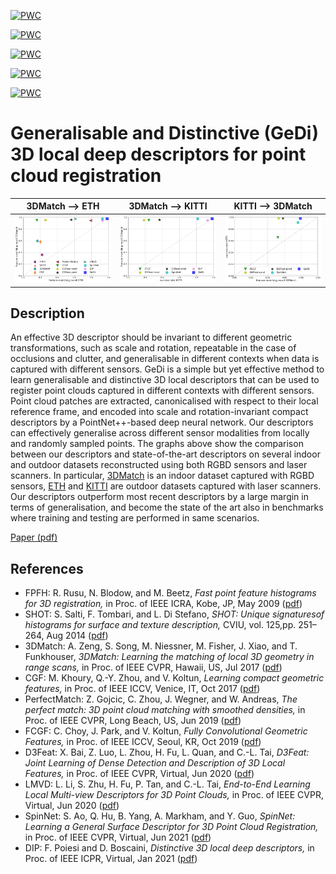 [![PWC](https://img.shields.io/endpoint.svg?url=https://paperswithcode.com/badge/generalisable-and-distinctive-3d-local-deep/point-cloud-registration-on-3dmatch-benchmark)](https://paperswithcode.com/sota/point-cloud-registration-on-3dmatch-benchmark?p=generalisable-and-distinctive-3d-local-deep)

[![PWC](https://img.shields.io/endpoint.svg?url=https://paperswithcode.com/badge/generalisable-and-distinctive-3d-local-deep/point-cloud-registration-on-3dmatch-trained)](https://paperswithcode.com/sota/point-cloud-registration-on-3dmatch-trained?p=generalisable-and-distinctive-3d-local-deep)

[![PWC](https://img.shields.io/endpoint.svg?url=https://paperswithcode.com/badge/generalisable-and-distinctive-3d-local-deep/point-cloud-registration-on-eth-trained-on)](https://paperswithcode.com/sota/point-cloud-registration-on-eth-trained-on?p=generalisable-and-distinctive-3d-local-deep)

[![PWC](https://img.shields.io/endpoint.svg?url=https://paperswithcode.com/badge/generalisable-and-distinctive-3d-local-deep/point-cloud-registration-on-kitti)](https://paperswithcode.com/sota/point-cloud-registration-on-kitti?p=generalisable-and-distinctive-3d-local-deep)

[![PWC](https://img.shields.io/endpoint.svg?url=https://paperswithcode.com/badge/generalisable-and-distinctive-3d-local-deep/point-cloud-registration-on-kitti-trained-on)](https://paperswithcode.com/sota/point-cloud-registration-on-kitti-trained-on?p=generalisable-and-distinctive-3d-local-deep)



# Generalisable and Distinctive (GeDi) 3D local deep descriptors for point cloud registration

| 3DMatch ⟶ ETH        | 3DMatch ⟶ KITTI           | KITTI ⟶ 3DMatch
|:---------------------------:|:---------------------------:|:---------------------------:|
| ![](assets/3dm_eth.png) | ![](assets/3dm_kitti.png) | ![](assets/kitti_3dm.png) |

## Description

An effective 3D descriptor should be invariant to different geometric transformations, such as scale and rotation, repeatable in the case of occlusions and clutter, and generalisable in different contexts when data is captured with different sensors.
GeDi is a simple but yet effective method to learn generalisable and distinctive 3D local descriptors that can be used to register point clouds captured in different contexts with different sensors.
Point cloud patches are extracted, canonicalised with respect to their local reference frame, and encoded into scale and rotation-invariant compact descriptors by a PointNet++-based deep neural network.
Our descriptors can effectively generalise across different sensor modalities from locally and randomly sampled points.
The graphs above show the comparison between our descriptors and state-of-the-art descriptors on several indoor and outdoor datasets reconstructed using both RGBD sensors and laser scanners.
In particular, [3DMatch](https://3dmatch.cs.princeton.edu/) is an indoor dataset captured with RGBD sensors, [ETH](https://projects.asl.ethz.ch/datasets/doku.php?id=laserregistration:laserregistration) and [KITTI](http://www.cvlibs.net/datasets/kitti/eval_odometry.php) are outdoor datasets captured with laser scanners.
Our descriptors outperform most recent descriptors by a large margin in terms of generalisation, and become the state of the art also in benchmarks where training and testing are performed in same scenarios.

[Paper (pdf)](https://arxiv.org/pdf/2105.10382.pdf)


## References

- FPFH: R. Rusu, N. Blodow, and M. Beetz, *Fast point feature histograms for 3D registration,* in Proc. of IEEE ICRA, Kobe, JP, May 2009 ([pdf](https://www.cvl.iis.u-tokyo.ac.jp/class2017/2017w/papers/5.3DdataProcessing/Rusu_FPFH_ICRA2009.pdf))
- SHOT: S. Salti, F. Tombari, and L. Di Stefano, *SHOT: Unique signaturesof histograms for surface and texture description,* CVIU, vol. 125,pp. 251–264, Aug 2014 ([pdf](https://d1wqtxts1xzle7.cloudfront.net/42972440/SHOT_Unique_Signatures_of_Histograms_for20160223-22934-hz4swl.pdf?1456231597=&response-content-disposition=inline%3B+filename%3DSHOT_Unique_signatures_of_histograms_for.pdf&Expires=1621501810&Signature=AfL6vBg1NzVt7tdy3K5clW09mvcu7fgoTqH-M~z4rM0OW3RrUfw7OGgBnmUkjL5LWIbfRxp6iA9upBCpNRyOmoyPZBYmnN4TbTYc95AwXNLOFyedJJPlG2pj1Bc~psfjk~dKj8lx4auowyd94J6ITQmLLPgRaJtApItq~RwINWfP1IMjIpKGfDGCTVw-U1Sw8iAGwTgac3sRNTqVUex5QLcK6z5aagizxG4Qv9hacc2vjGJA0AHrY--NYAwF~RaPaW0BRzR9ULPxOTGGfmK-ZSbi9ZGGeLgkjWCOKlMBy2sDRQxIAHF6ZaQO8xVg4r2es9wH89bXmki4VlXdlxsrjg__&Key-Pair-Id=APKAJLOHF5GGSLRBV4ZA))
- 3DMatch: A. Zeng, S. Song, M. Niessner, M. Fisher, J. Xiao, and T. Funkhouser, *3DMatch: Learning the matching of local 3D geometry in range scans,* in Proc. of IEEE CVPR, Hawaii, US, Jul 2017 ([pdf](https://arxiv.org/pdf/1603.08182.pdf))
- CGF: M. Khoury, Q.-Y. Zhou, and V. Koltun, *Learning compact geometric features,* in Proc. of IEEE ICCV, Venice, IT, Oct 2017 ([pdf](https://arxiv.org/pdf/1709.05056.pdf))
- PerfectMatch: Z. Gojcic, C. Zhou, J. Wegner, and W. Andreas, *The perfect match: 3D point cloud matching with smoothed densities,* in Proc. of IEEE CVPR, Long Beach, US, Jun 2019 ([pdf](https://arxiv.org/pdf/1811.06879.pdf))
- FCGF: C. Choy, J. Park, and V. Koltun, *Fully Convolutional Geometric Features,* in Proc. of IEEE ICCV, Seoul, KR, Oct 2019 ([pdf](https://openaccess.thecvf.com/content_ICCV_2019/papers/Choy_Fully_Convolutional_Geometric_Features_ICCV_2019_paper.pdf))
- D3Feat: X. Bai, Z. Luo, L. Zhou, H. Fu, L. Quan, and C.-L. Tai, *D3Feat: Joint Learning of Dense Detection and Description of 3D Local Features,* in Proc. of IEEE CVPR, Virtual, Jun 2020 ([pdf](https://arxiv.org/pdf/2003.03164.pdf))
- LMVD: L. Li, S. Zhu, H. Fu, P. Tan, and C.-L. Tai, *End-to-End Learning Local Multi-view Descriptors for 3D Point Clouds,* in Proc. of IEEE CVPR, Virtual, Jun 2020 ([pdf](https://arxiv.org/pdf/2003.05855.pdf))
- SpinNet: S. Ao, Q. Hu, B. Yang, A. Markham, and Y. Guo, *SpinNet: Learning a General Surface Descriptor for 3D Point Cloud Registration,* in Proc. of IEEE CVPR, Virtual, Jun 2021 ([pdf](https://arxiv.org/pdf/2011.12149.pdf))
- DIP: F. Poiesi and D. Boscaini, *Distinctive 3D local deep descriptors,* in Proc. of IEEE ICPR, Virtual, Jan 2021 ([pdf](https://arxiv.org/pdf/2009.00258.pdf))
